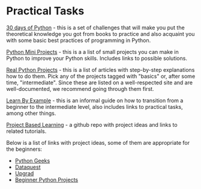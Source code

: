 # Practical Tasks

[30 days of Python](https://github.com/Asabeneh/30-Days-Of-Python) - this is a set of challenges that will make you put the theoretical knowledge you got from books to practice and also acquaint you with some basic best practices of programming in Python.

[Python Mini Projects](https://github.com/Python-World/python-mini-projects) - this is a a list of small projects you can make in Python to improve your Python skills. Includes links to possible solutions.

[Real Python Projects](https://realpython.com/tutorials/projects/) - this is a list of articles with step-by-step explanations how to do them. Pick any of the projects tagged with "basics" or, after some time, "intermediate". Since these are listed on a well-respected site and are well-documented, we recommend going through them first.

[Learn By Example](https://learnbyexample.github.io/python-intermediate/) - this is an informal guide on how to transition from a beginner to the intermediate level, also includes links to practical tasks, among other things.

[Project Based Learning](https://github.com/practical-tutorials/project-based-learning#python) - a github repo with project ideas and links to related tutorials.

Below is a list of links with project ideas, some of them are appropriate for the beginners:  

- [Python Geeks](https://pythongeeks.org/python-projects/)  
- [Dataquest](https://www.dataquest.io/blog/python-projects-for-beginners/)  
- [Upgrad](https://www.upgrad.com/blog/python-projects-ideas-topics-beginners/)  
- [Beginner Python Projects](https://beginnerpythonprojects.com)  
